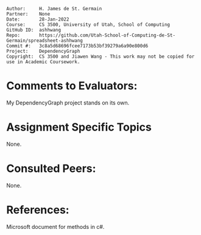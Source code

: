 ```
Author:     H. James de St. Germain
Partner:    None
Date:       28-Jan-2022
Course:     CS 3500, University of Utah, School of Computing
GitHub ID:  ashhwang
Repo:       https://github.com/Utah-School-of-Computing-de-St-Germain/spreadsheet-ashhwang
Commit #:   3c8a5d68696fcee7173b53bf39279a6a90e800d6
Project:    DependencyGraph
Copyright:  CS 3500 and Jiawen Wang - This work may not be copied for use in Academic Coursework.
```

# Comments to Evaluators:

My DependencyGraph project stands on its own.

# Assignment Specific Topics
None.

# Consulted Peers:
None.

# References:
Microsoft document for methods in c#.
